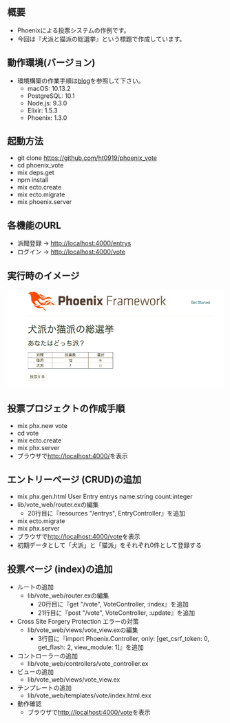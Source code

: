 ## 概要

- Phoenixによる投票システムの作例です。
- 今回は『犬派と猫派の総選挙』という標題で作成しています。


## 動作環境(バージョン)

- 環境構築の作業手順は[blog](https://github.com/ht0919/blog)を参照して下さい。
  - macOS: 10.13.2
  - PostgreSQL: 10.1
  - Node.js: 9.3.0
  - Elixir: 1.5.3
  - Phoenix: 1.3.0


## 起動方法

- git clone https://github.com/ht0919/phoenix_vote
- cd phoenix_vote
- mix deps.get
- npm install
- mix ecto.create
- mix ecto.migrate
- mix phoenix.server


## 各機能のURL

- 派閥登録 → [http://localhost:4000/entrys](http://localhost:4000/entrys)
- ログイン → [http://localhost:4000/vote](http://localhost:4000/vote)

## 実行時のイメージ

![img01.png](https://raw.githubusercontent.com/ht0919/phoenix_vote/master/images/img01.png)


## 投票プロジェクトの作成手順

- mix phx.new vote
- cd vote
- mix ecto.create
- mix phx.server
- ブラウザで[http://localhost:4000/](http://localhost:4000/)を表示

## エントリーページ (CRUD)の追加

- mix phx.gen.html User Entry entrys name:string count:integer
- lib/vote_web/router.exの編集
  - 20行目に『resources "/entrys", EntryController』を追加
- mix ecto.migrate
- mix phx.server
- ブラウザで[http://localhost:4000/vote](http://localhost:4000/vote)を表示
- 初期データとして「犬派」と「猫派」をそれぞれ0件として登録する

## 投票ページ (index)の追加

- ルートの追加
  - lib/vote_web/router.exの編集
    - 20行目に『get "/vote", VoteController, :index』を追加
    - 21行目に『post "/vote", VoteController, :update』を追加
- Cross Site Forgery Protection エラーの対策
  - lib/vote_web/views/vote_view.exの編集
    - 3行目に『import Phoenix.Controller, only: [get_csrf_token: 0, get_flash: 2, view_module: 1]』を追加
- コントローラーの追加
  - lib/vote_web/controllers/vote_controller.ex
- ビューの追加
  - lib/vote_web/views/vote_view.ex
- テンプレートの追加
  - lib/vote_web/templates/vote/index.html.exx
- 動作確認
  - ブラウザで[http://localhost:4000/vote](http://localhost:4000/vote)を表示
